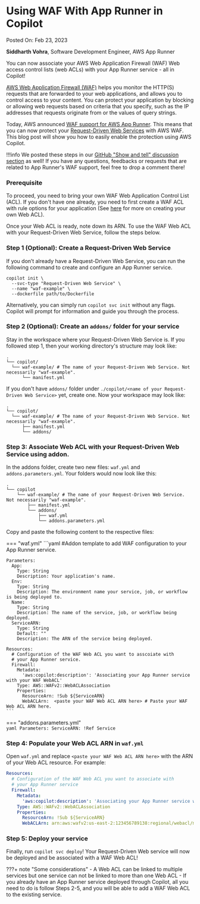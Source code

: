 # Using WAF With App Runner in Copilot

Posted On: Feb 23, 2023

**Siddharth Vohra**, Software Development Engineer, AWS App Runner

You can now associate your AWS Web Application Firewall (WAF) Web access control lists (web ACLs) with your App Runner service - all in Copilot!

[AWS Web Application Firewall (WAF)](https://docs.aws.amazon.com/waf/latest/developerguide/waf-chapter.html) helps you monitor the HTTP(S) requests that are forwarded to your web applications,
and allows you to control access to your content. 
You can protect your application by blocking or allowing web requests based on criteria that you specify, 
such as the IP addresses that requests originate from or the values of query strings.

Today, AWS announced [WAF support for AWS App Runner](https://aws.amazon.com/about-aws/whats-new/2023/02/aws-app-runner-web-application-firewall-enhanced-security/). 
This means that you can now protect your [Request-Driven Web Services](../docs/concepts/services.en.md#request-driven-web-service) with AWS WAF. 
This blog post will show you how to easily enable the protection using AWS Copilot.



!!!info
    We posted these steps in our [GitHub "Show and tell" discussion section](https://github.com/aws/copilot-cli/discussions/4542) as well! If you have any questions, feedbacks or requests that are related to App Runner's WAF support, feel free to drop a comment there!


### Prerequisite
To proceed, you need to bring your own WAF Web Application Control List (ACL). 
If you don't have one already, you need to first create a WAF ACL with rule options 
for your application (See [here](https://docs.aws.amazon.com/waf/latest/developerguide/web-acl-creating.html) for more on creating your own Web ACL).

Once your Web ACL is ready, note down its ARN. 
To use the WAF Web ACL with your Request-Driven Web Service, follow the steps below.  

### Step 1 (Optional): Create a Request-Driven Web Service
If you don’t already have a Request-Driven Web Service, 
you can run the following command to create and configure an App Runner service.
```console
copilot init \
  --svc-type "Request-Driven Web Service" \
  --name "waf-example" \
  --dockerfile path/to/Dockerfile
```
Alternatively, you can simply run `copilot svc init` without any flags. Copilot will prompt for information and
guide you through the process.

### Step 2 (Optional): Create an `addons/` folder for your service

Stay in the workspace where your Request-Driven Web Service is. If you followed step 1, then your working directory's 
structure may look like:
```term
.
└── copilot/
  └── waf-example/ # The name of your Request-Driven Web Service. Not necessarily "waf-example".
      └── manifest.yml
```

If you don't have `addons/` folder under `./copilot/<name of your Request-Driven Web Service>` yet, create one.
Now your workspace may look like:
```term
.
└── copilot/
  └── waf-example/ # The name of your Request-Driven Web Service. Not necessarily "waf-example".
      ├── manifest.yml
      └── addons/
```

### Step 3: Associate Web ACL with your Request-Driven Web Service using addon.

In the addons folder, create two new files: `waf.yml` and `addons.parameters.yml`. Your folders would now look like this:  

  ```term
  .
  └── copilot
      └── waf-example/ # The name of your Request-Driven Web Service. Not necessarily "waf-example".
          ├── manifest.yml
          └── addons/
              ├── waf.yml 
              └── addons.parameters.yml
  ```

Copy and paste the following content to the respective files:  

=== "waf.yml"
    ```yaml
    #Addon template to add WAF configuration to your App Runner service.
    
    Parameters:
      App:
        Type: String
        Description: Your application's name.
      Env:
        Type: String
        Description: The environment name your service, job, or workflow is being deployed to.
      Name:
        Type: String
        Description: The name of the service, job, or workflow being deployed.
      ServiceARN:
        Type: String
        Default: ""
        Description: The ARN of the service being deployed.
    
    Resources:
      # Configuration of the WAF Web ACL you want to asscoiate with 
      # your App Runner service.
      Firewall:
        Metadata:
          'aws:copilot:description': 'Associating your App Runner service with your WAF WebACL'
        Type: AWS::WAFv2::WebACLAssociation
        Properties: 
          ResourceArn: !Sub ${ServiceARN}
          WebACLArn:  <paste your WAF Web ACL ARN here> # Paste your WAF Web ACL ARN here.
    ```

=== "addons.parameters.yml"  
      ```yaml
      Parameters:
        ServiceARN: !Ref Service
      ```


### Step 4: Populate your Web ACL ARN in `waf.yml`

Open `waf.yml` and replace `<paste your WAF Web ACL ARN here>` with the ARN of your Web ACL resource. For example:   
```yaml
Resources:
  # Configuration of the WAF Web ACL you want to associate with 
  # your App Runner service
  Firewall:
    Metadata:
      'aws:copilot:description': 'Associating your App Runner service with your WAF WebACL'
    Type: AWS::WAFv2::WebACLAssociation
    Properties: 
      ResourceArn: !Sub ${ServiceARN}
      WebACLArn: arn:aws:wafv2:us-east-2:123456789138:regional/webacl/mytestwebacl/3df43564-be9f-47ce-a12b-3a577d2d8913
```
 

### Step 5: Deploy your service 
Finally, run `copilot svc deploy`! Your Request-Driven Web service will now be deployed and be associated with a WAF Web ACL!  

???+ note "Some considerations"
    - A Web ACL can be linked to multiple services but one service can not be linked to more than one Web ACL
    - If you already have an App Runner service deployed through Copilot, all you need to do is follow Steps 2-5, and you will be able to add a WAF Web ACL to the existing service.
